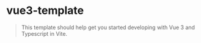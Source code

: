 # vue3-template
> This template should help get you started developing with Vue 3 and Typescript in Vite.
